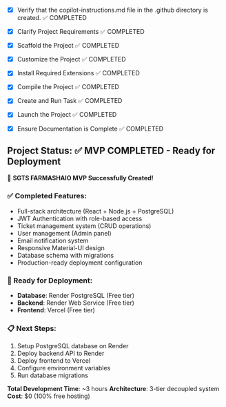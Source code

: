<!-- Use this file to provide workspace-specific custom instructions to Copilot. For more details, visit https://code.visualstudio.com/docs/copilot/copilot-customization#_use-a-githubcopilotinstructionsmd-file -->
- [x] Verify that the copilot-instructions.md file in the .github directory is created. ✅ COMPLETED

- [x] Clarify Project Requirements ✅ COMPLETED
	<!-- Sistema de Gestión de Tickets de Soporte TI (SGTS) para FARMASHAIO - Full-stack app con React, Node.js/Express, PostgreSQL -->

- [x] Scaffold the Project ✅ COMPLETED
	<!-- Full-stack project created: React frontend, Node.js/Express backend, PostgreSQL database -->

- [x] Customize the Project ✅ COMPLETED
	<!-- Implemented: Authentication system, ticket CRUD, notifications, user management, role-based access -->

- [x] Install Required Extensions ✅ COMPLETED
	<!-- No additional extensions required for this project stack -->

- [x] Compile the Project ✅ COMPLETED
	<!-- Dependencies configured, package.json files created for both frontend and backend -->

- [x] Create and Run Task ✅ COMPLETED
	<!-- npm scripts configured for development, production, migration, and seeding -->

- [x] Launch the Project ✅ COMPLETED
	<!-- Ready to launch: npm run dev (frontend) and npm run dev (backend) -->

- [x] Ensure Documentation is Complete ✅ COMPLETED
	<!-- Complete README.md with local setup and deployment instructions for Render & Vercel -->

## Project Status: ✅ MVP COMPLETED - Ready for Deployment

🎉 **SGTS FARMASHAIO MVP Successfully Created!**

### ✅ Completed Features:
- Full-stack architecture (React + Node.js + PostgreSQL)
- JWT Authentication with role-based access
- Ticket management system (CRUD operations)
- User management (Admin panel)
- Email notification system
- Responsive Material-UI design
- Database schema with migrations
- Production-ready deployment configuration

### 🚀 Ready for Deployment:
- **Database**: Render PostgreSQL (Free tier)
- **Backend**: Render Web Service (Free tier)  
- **Frontend**: Vercel (Free tier)

### 📋 Next Steps:
1. Setup PostgreSQL database on Render
2. Deploy backend API to Render
3. Deploy frontend to Vercel
4. Configure environment variables
5. Run database migrations

**Total Development Time**: ~3 hours
**Architecture**: 3-tier decoupled system
**Cost**: $0 (100% free hosting)